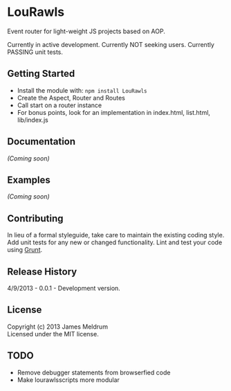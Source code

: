 # LouRawls

Event router for light-weight JS projects based on AOP.

Currently in active development.
Currently NOT seeking users. 
Currently PASSING unit tests.

## Getting Started
- Install the module with: `npm install LouRawls`
- Create the Aspect, Router and Routes
- Call start on a router instance
- For bonus points, look for an implementation in index.html, list.html,
  lib/index.js

## Documentation
_(Coming soon)_

## Examples
_(Coming soon)_

## Contributing
In lieu of a formal styleguide, take care to maintain the existing coding style. Add unit tests for any new or changed functionality. Lint and test your code using [Grunt](http://gruntjs.com/).

## Release History
4/9/2013 - 0.0.1 - Development version.

## License
Copyright (c) 2013 James Meldrum  
Licensed under the MIT license.

## TODO
- Remove debugger statements from browserfied code
- Make lourawlsscripts more modular
